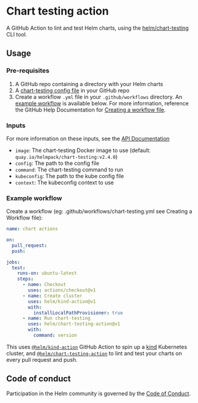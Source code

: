 # Chart testing action

A GitHub Action to lint and test Helm charts, using the [helm/chart-testing](https://github.com/helm/chart-testing) CLI tool.

## Usage

### Pre-requisites

1. A GitHub repo containing a directory with your Helm charts
1. A [chart-testing config file](https://github.com/helm/chart-testing#configuration) in your GitHub repo
1. Create a workflow `.yml` file in your `.github/workflows` directory. An [example workflow](#example-workflow) is available below. For more information, reference the GitHub Help Documentation for [Creating a workflow file](https://help.github.com/en/articles/configuring-a-workflow#creating-a-workflow-file).

### Inputs

For more information on these inputs, see the [API Documentation](https://developer.github.com/v3/repos/releases/#input)

- `image`: The chart-testing Docker image to use (default: `quay.io/helmpack/chart-testing:v2.4.0`)
- `config`: The path to the config file
- `command`: The chart-testing command to run
- `kubeconfig`: The path to the kube config file
- `context`: The kubeconfig context to use

### Example workflow

Create a workflow (eg: .github/workflows/chart-testing.yml see Creating a Workflow file):

```yaml
name: chart actions

on:
  pull_request:
  push:

jobs:
  test:
    runs-on: ubuntu-latest
    steps:
      - name: Checkout
        uses: actions/checkout@v1
      - name: Create cluster
        uses: helm/kind-action@v1
        with:
          installLocalPathProvisioner: true
      - name: Run chart-testing
        uses: helm/chart-testing-action@v1
        with:
          command: version
```

This uses [`@helm/kind-action`](https://www.github.com/helm/kind-action) GitHub Action to spin up a [kind](https://kind.sigs.k8s.io/) Kubernetes cluster, and [`@helm/chart-testing-action`](https://www.github.com/helm/chart-testing-action) to lint and test your charts on every pull request and push.

## Code of conduct

Participation in the Helm community is governed by the [Code of Conduct](code-of-conduct.md).
